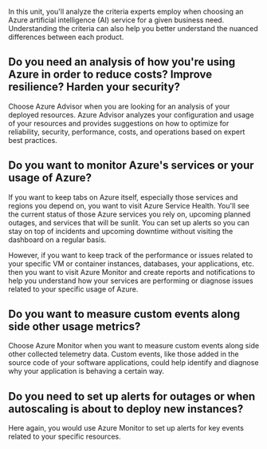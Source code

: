 In this unit, you'll analyze the criteria experts employ when choosing an Azure artificial intelligence (AI) service for a given business need.  Understanding the criteria can also help you better understand the nuanced differences between each product.

## Do you need an analysis of how you're using Azure in order to reduce costs?  Improve resilience?  Harden your security?

Choose Azure Advisor when you are looking for an analysis of your deployed resources.  Azure Advisor analyzes your configuration and usage of your resources and provides suggestions on how to optimize for reliability, security, performance, costs, and operations based on expert best practices.

## Do you want to monitor Azure's services or your usage of Azure?

If you want to keep tabs on Azure itself, especially those services and regions you depend on, you want to visit Azure Service Health.  You'll see the current status of those Azure services you rely on, upcoming planned outages, and services that will be sunlit.  You can set up alerts so you can stay on top of incidents and upcoming downtime without visiting the dashboard on a regular basis.

However, if you want to keep track of the performance or issues related to your specific VM or container instances, databases, your applications, etc. then you want to visit Azure Monitor and create reports and notifications to help you understand how your services are performing or diagnose issues related to your specific usage of Azure.

## Do you want to measure custom events along side other usage metrics?

Choose Azure Monitor when you want to measure custom events along side other collected telemetry data.  Custom events, like those added in the source code of your software applications, could help identify and diagnose why your application is behaving a certain way.

## Do you need to set up alerts for outages or when autoscaling is about to deploy new instances?

Here again, you would use Azure Monitor to set up alerts for key events related to your specific resources.